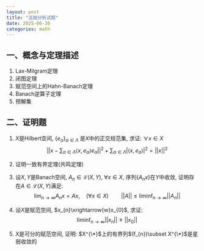 ```yaml
---
layout: post
title: "泛函分析试题"
date: 2025-06-30
categories: math
---
```


## 一、概念与定理描述
1. Lax-Milgram定理
2. 闭图定理
3. 赋范空间上的Hahn-Banach定理
4. Banach逆算子定理
5. 预解集


## 二、证明题
1. $X$是Hilbert空间, $\{ e_{\alpha} \}_{\alpha\in\Lambda}$ 是$X$中的正交规范集, 求证: $\forall x\in X$ 
$$
||x-\sum_{\alpha\in \Lambda} \langle x, e_{\alpha} \rangle e_{\alpha}||^2 + \sum_{\alpha\in\Lambda}|\langle x, e_{a} \rangle |^2 =||x||^2
$$

2. 证明一致有界定理(共鸣定理)

3. 设$X, Y$是Banach空间, $A_{n}\in \mathscr{L}(X, Y)$, $\forall x\in X$, 序列$\{ A_{n}x \}$在$Y$中收敛, 证明存在$A\in \mathscr{L}(X, Y)$满足:
$$
\lim_{ n \to \infty } A_{n}x= Ax, \quad(\forall x\in X) \quad \quad ||A||\le\liminf_{ n \to \infty } ||A_{n}||
$$

4. 设$X$是赋范空间, $x_{n}\xrightarrow{w}x_{0}$, 求证:
$$
\liminf_{ n \to \infty } ||x_{n}|| \ge ||x_{0}||
$$

5. $X$是可分的赋范空间, 证明: $X^{\*}$上的有界列$(f_{n})\subset X^{\*}$是星弱收敛的
